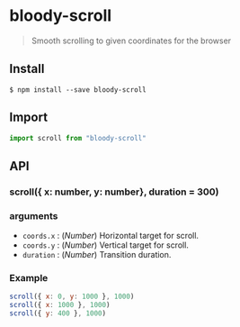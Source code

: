 # bloody-scroll

> Smooth scrolling to given coordinates for the browser

## Install

```
$ npm install --save bloody-scroll
```

## Import

```javascript
import scroll from "bloody-scroll"
```

## API

### scroll({ x: number, y: number}, duration = 300)

### arguments

* `coords.x` : (*Number*) Horizontal target for scroll.
* `coords.y` : (*Number*) Vertical target for scroll.
* `duration` : (*Number*) Transition duration.

### Example

```javascript
scroll({ x: 0, y: 1000 }, 1000)
scroll({ x: 1000 }, 1000)
scroll({ y: 400 }, 1000)
```
